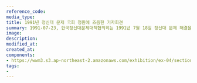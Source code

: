 ```yaml
---
reference_code:
media_type:
title: 1991년 정신대 문제 국회 청원에 즈음한 기자회견
summary: 1991-07-23, 한국정신대문제대책협의회는 1991년 7월 18일 정신대 문제 해결을 위한 청원서를 한국 국회에 제출하고 23일 이와 관련한 기자회견을 열었다. 
image:
description:
modified_at:
created_at:
components:
- https://wwm3.s3.ap-northeast-2.amazonaws.com/exhibition/ex-04/section-01-right/14_국회+청원을+위해+한교여연에서+열린+기자회견.JPG
tags:
-
---
```

